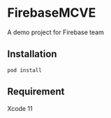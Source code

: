 # FirebaseMCVE

A demo project for Firebase team

## Installation

`pod install`

## Requirement 

Xcode 11